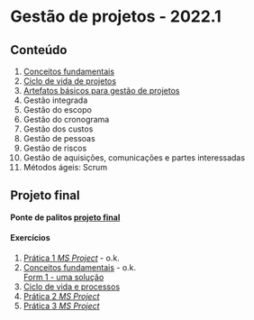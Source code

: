 # Gestão de projetos - 2022.1

## Conteúdo
1. [Conceitos fundamentais](pjto_aulas/pjto_1.pdf)
2. [Ciclo de vida de projetos](pjto_aulas/pjto_2.pdf)
3. [Artefatos básicos para gestão de projetos](pjto_aulas/pjto_3.pdf)
4. Gestão integrada
5. Gestão do escopo
6. Gestão do cronograma
7. Gestão dos custos
8. Gestão de pessoas
9. Gestão de riscos
10. Gestão de aquisições, comunicações e partes interessadas
11. Métodos ágeis: Scrum

## Projeto final
**Ponte de palitos [projeto final](pjto_projeto_final.pdf)**

#### Exercícios

1. [Prática 1 *MS Project*](pjto_aulas/pratica1_msproject.md) - o.k.
2. [Conceitos fundamentais](https://forms.gle/o837NnA29qcVmz796) - o.k.  
   [Form 1 - uma solução](pjto_aulas/Form_conceitos_iniciais.pdf) 
3. [Ciclo de vida e processos](https://forms.gle/xryaYDTNHqzEX9a47)
4. [Prática 2 *MS Project*](pjto_aulas/pratica2_msproject.md)
5. [Prática 3 *MS Project*](pjto_aulas/pratica3_msproject.md)
